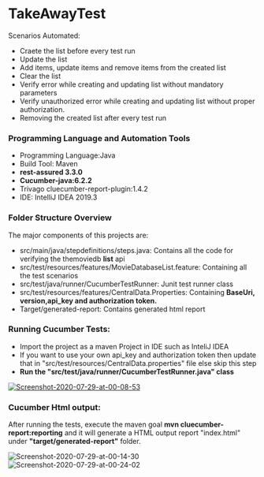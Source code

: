 # TakeAwayTest
<p>Scenarios Automated:</p>
<ul><li>Craete the list before every test run</li>
<li>Update the list</li>
  <li>Add items, update items and remove items from the created list</li>
  <li>Clear the list</li>
   <li>Verify error while creating and updating list without mandatory parameters</li>
   <li>Verify unauthorized error while creating and updating list without proper authorization.</li>
   <li>Removing the created list after every test run</li>
   
</ul>
<h3>Programming Language and Automation Tools</h3>
<ul><li>Programming Language:Java</li>
  <li> Build Tool: Maven</li>
  <li> <b>rest-assured 3.3.0</b></li>
  <li> <b>Cucumber-java:6.2.2</b></li>
  <li>Trivago cluecumber-report-plugin:1.4.2</li>
  <li> IDE: IntelliJ IDEA 2019.3</li>
</ul>
<h3>Folder Structure Overview</h3>
<p>The major components of this projects are:</p>
   <ul>
  <li>src/main/java/stepdefinitions/steps.java: Contains all the code for verifying the themoviedb <b>list</b> api</li>
  <li>src/test/resources/features/MovieDatabaseList.feature: Containing all the test scenarios</li>
  <li>src/test/java/runner/CucumberTestRunner: Junit test runner class</li>
  <li>src/test/resources/features/CentralData.Properties: Containing <b>BaseUri, version,api_key and authorization token.</b></li>
  <li>Target/generated-report: Contains generated html report</li>
  </ul>
  <h3>Running Cucumber Tests:</h3>
  
  <ul>
    <li> Import the project as a maven Project in IDE such as InteliJ IDEA</li>
    <li> If you want to use your own api_key and authorization token then update that in "src/test/resources/CentralData.properties" file else skip this step</li>
 <li><b>Run the "src/test/java/runner/CucumberTestRunner.java" class</b></li>
  </ul>
  <a href="https://ibb.co/CzRthfj"><img src="https://i.ibb.co/L8VPn3T/Screenshot-2020-07-29-at-00-08-53.png" alt="Screenshot-2020-07-29-at-00-08-53" border="0"></a>
 <h3> Cucumber Html output:</h3>
 <p> After running the tests, execute the maven goal <b> mvn cluecumber-report:reporting</b> and it will generate a HTML output report "index.html" under <b>"target/generated-report"</b> folder.</p>
<img src="https://i.ibb.co/W27JgQL/Screenshot-2020-07-29-at-00-14-30.png" alt="Screenshot-2020-07-29-at-00-14-30" border="0">
<img src="https://i.ibb.co/pyCnN98/Screenshot-2020-07-29-at-00-24-02.png" alt="Screenshot-2020-07-29-at-00-24-02" border="0">
